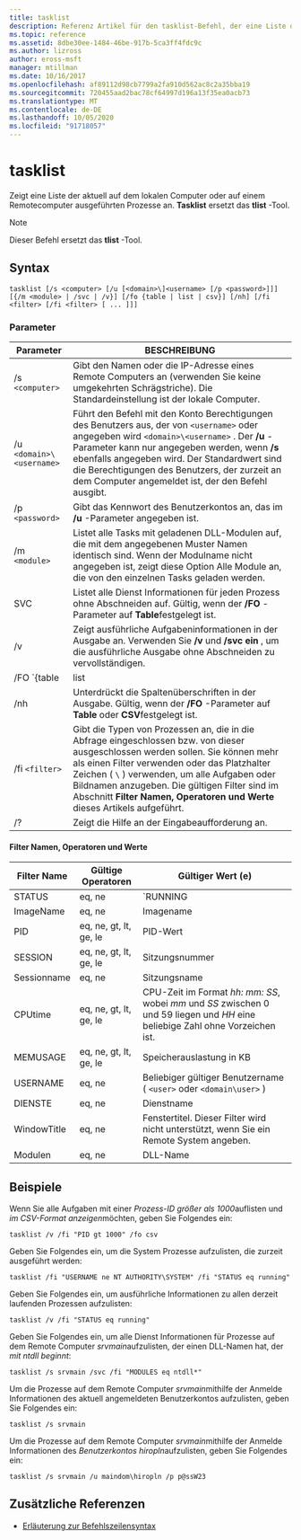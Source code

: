 ```yaml
---
title: tasklist
description: Referenz Artikel für den tasklist-Befehl, der eine Liste der Prozesse anzeigt, die auf dem lokalen Computer oder dem Remote Computer ausgeführt werden.
ms.topic: reference
ms.assetid: 8dbe30ee-1484-46be-917b-5ca3ff4fdc9c
ms.author: lizross
author: eross-msft
manager: mtillman
ms.date: 10/16/2017
ms.openlocfilehash: af89112d98cb7799a2fa910d562ac8c2a35bba19
ms.sourcegitcommit: 720455aad2bac78cf64997d196a13f35ea0acb73
ms.translationtype: MT
ms.contentlocale: de-DE
ms.lasthandoff: 10/05/2020
ms.locfileid: "91718057"
---
```

# <a name="tasklist"></a>tasklist

Zeigt eine Liste der aktuell auf dem lokalen Computer oder auf einem Remotecomputer ausgeführten Prozesse an. **Tasklist** ersetzt das **tlist** -Tool.

> [!NOTE]
> Dieser Befehl ersetzt das **tlist** -Tool.

## <a name="syntax"></a>Syntax

```
tasklist [/s <computer> [/u [<domain>\]<username> [/p <password>]]] [{/m <module> | /svc | /v}] [/fo {table | list | csv}] [/nh] [/fi <filter> [/fi <filter> [ ... ]]]
```

### <a name="parameters"></a>Parameter

| Parameter | BESCHREIBUNG |
|--|--|
| /s `<computer>` | Gibt den Namen oder die IP-Adresse eines Remote Computers an (verwenden Sie keine umgekehrten Schrägstriche). Die Standardeinstellung ist der lokale Computer. |
| /u `<domain>\<username>` | Führt den Befehl mit den Konto Berechtigungen des Benutzers aus, der von `<username>` oder angegeben wird `<domain>\<username>` . Der **/u** -Parameter kann nur angegeben werden, wenn **/s** ebenfalls angegeben wird. Der Standardwert sind die Berechtigungen des Benutzers, der zurzeit an dem Computer angemeldet ist, der den Befehl ausgibt. |
| /p `<password>` | Gibt das Kennwort des Benutzerkontos an, das im **/u** -Parameter angegeben ist. |
| /m `<module>` | Listet alle Tasks mit geladenen DLL-Modulen auf, die mit dem angegebenen Muster Namen identisch sind. Wenn der Modulname nicht angegeben ist, zeigt diese Option Alle Module an, die von den einzelnen Tasks geladen werden. |
| SVC | Listet alle Dienst Informationen für jeden Prozess ohne Abschneiden auf. Gültig, wenn der **/FO** -Parameter auf **Table**festgelegt ist. |
| /v | Zeigt ausführliche Aufgabeninformationen in der Ausgabe an. Verwenden Sie **/v** und **/svc ein** , um die ausführliche Ausgabe ohne Abschneiden zu vervollständigen. |
| /FO `{table | list | csv}` | Gibt das Format an, das für die Ausgabe verwendet werden soll. Gültige Werte sind " **Table**", " **List**" und " **CSV**". Das Standardformat für die Ausgabe ist **Table**. |
| /nh | Unterdrückt die Spaltenüberschriften in der Ausgabe. Gültig, wenn der **/FO** -Parameter auf **Table** oder **CSV**festgelegt ist. |
| /fi `<filter>` | Gibt die Typen von Prozessen an, die in die Abfrage eingeschlossen bzw. von dieser ausgeschlossen werden sollen. Sie können mehr als einen Filter verwenden oder das Platzhalter Zeichen ( `\` ) verwenden, um alle Aufgaben oder Bildnamen anzugeben. Die gültigen Filter sind im Abschnitt **Filter Namen, Operatoren und Werte** dieses Artikels aufgeführt.  |
| /? | Zeigt die Hilfe an der Eingabeaufforderung an. |

#### <a name="filter-names-operators-and-values"></a>Filter Namen, Operatoren und Werte

| Filter Name | Gültige Operatoren | Gültiger Wert (e) |
|--|--|--|
| STATUS | eq, ne | `RUNNING | NOT RESPONDING | UNKNOWN`. Dieser Filter wird nicht unterstützt, wenn Sie ein Remote System angeben. |
| ImageName | eq, ne | Imagename |
| PID | eq, ne, gt, lt, ge, le | PID-Wert |
| SESSION | eq, ne, gt, lt, ge, le | Sitzungsnummer |
| Sessionname | eq, ne | Sitzungsname |
| CPUtime | eq, ne, gt, lt, ge, le | CPU-Zeit im Format *hh: mm: SS*, wobei *mm* und *SS* zwischen 0 und 59 liegen und *HH* eine beliebige Zahl ohne Vorzeichen ist. |
| MEMUSAGE | eq, ne, gt, lt, ge, le | Speicherauslastung in KB |
| USERNAME | eq, ne | Beliebiger gültiger Benutzername ( `<user>` oder `<domain\user>` ) |
| DIENSTE | eq, ne | Dienstname |
| WindowTitle | eq, ne | Fenstertitel. Dieser Filter wird nicht unterstützt, wenn Sie ein Remote System angeben. |
| Modulen | eq, ne | DLL-Name |

## <a name="examples"></a>Beispiele

Wenn Sie alle Aufgaben mit einer *Prozess-ID größer als 1000*auflisten und *im CSV-Format anzeigen*möchten, geben Sie Folgendes ein:

```
tasklist /v /fi "PID gt 1000" /fo csv
```

Geben Sie Folgendes ein, um die System Prozesse aufzulisten, die zurzeit ausgeführt werden:

```
tasklist /fi "USERNAME ne NT AUTHORITY\SYSTEM" /fi "STATUS eq running"
```

Geben Sie Folgendes ein, um ausführliche Informationen zu allen derzeit laufenden Prozessen aufzulisten:

```
tasklist /v /fi "STATUS eq running"
```

Geben Sie Folgendes ein, um alle Dienst Informationen für Prozesse auf dem Remote Computer *srvmain*aufzulisten, der einen DLL-Namen hat, der *mit ntdll beginnt*:

```
tasklist /s srvmain /svc /fi "MODULES eq ntdll*"
```

Um die Prozesse auf dem Remote Computer *srvmain*mithilfe der Anmelde Informationen des aktuell angemeldeten Benutzerkontos aufzulisten, geben Sie Folgendes ein:

```
tasklist /s srvmain
```

Um die Prozesse auf dem Remote Computer *srvmain*mithilfe der Anmelde Informationen des *Benutzerkontos hiropln*aufzulisten, geben Sie Folgendes ein:

```
tasklist /s srvmain /u maindom\hiropln /p p@ssW23
```

## <a name="additional-references"></a>Zusätzliche Referenzen

- [Erläuterung zur Befehlszeilensyntax](command-line-syntax-key.md)
